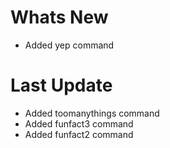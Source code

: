 # Whats New

- Added yep command

# Last Update

- Added toomanythings command
- Added funfact3 command
- Added funfact2 command
